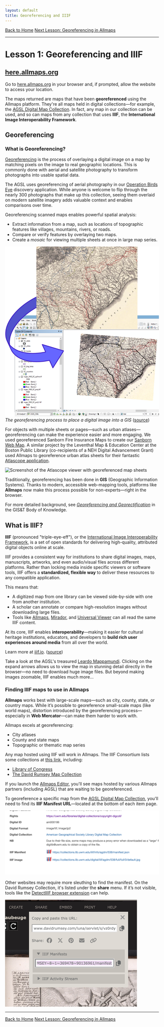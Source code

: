 ```yaml
---
layout: default
title: Georeferencing and IIIF
---
```


<link rel="stylesheet" href="assets/css/custom.css">

<div class="button-group">
    <a href="index.html" class="button">Back to Home</a>
    <a href="Allmaps.html" class="button">Next Lesson: Georeferencing in Allmaps</a>
</div>

* * *

# Lesson 1: Georeferencing and IIIF

## [here.allmaps.org](https://here.allmaps.org)

Go to [here.allmaps.org](https://here.allmaps.org) in your browser and, if prompted, allow the website to access your location.

The maps returned are maps that have been **georeferenced** using the Allmaps platform. They're all maps held in digital collections—for example,
the [AGSL Digital Map Collection](https://uwm.edu/lib-collections/agsl-digital-map-collection/).
In fact, any map in our collection can be used, and so can maps from any collection that uses **IIIF**, the **International Image Interoperability Framework**.

## Georeferencing

### What is Georeferencing?

[Georeferencing](https://en.wikipedia.org/wiki/Georeferencing) is the process of overlaying a digital image on a map by matching pixels on the image to real geographic locations. This is commonly done with aerial and satellite photography to transform photographs into usable spatial data.

The AGSL uses georeferencing of aerial photography in our
[Operation Birds Eye](https://uwm.maps.arcgis.com/apps/webappviewer/index.html?id=4e066bb8e5664d189ac3e77c26d21712)
discovery application.
While anyone is welcome to flip through the nearly 300 photographs that make up this collection,
seeing them overlaid on modern satellite imagery adds valuable context and enables comparisons over time.

Georeferencing scanned maps enables powerful spatial analysis:
- Extract information from a map, such as locations of topographic features like villages, mountains, rivers, or roads.
- Compare or verify features by overlaying two maps.
- Create a *mosaic* for viewing multiple sheets at once in large map series.

![Overlaying a historic map in GIS](images/georef_bok.png)
*The georeferencing process to place a digital image into a GIS* ([source](https://gistbok-ltb.ucgis.org/page/27/concept/8131))

For objects with multiple sheets or pages—such as urban atlases—georeferencing can make the experience easier and more engaging.
We used georeferenced Sanborn Fire Insurance Maps to create our
[Sanborn Web Map](https://webgis.uwm.edu/agsl/sanborn/).
A similar project by the Leventhal Map & Education Center at the Boston Public Library (co-recipients of a NEH Digital Advancement Grant) used Allmaps
to georeference urban atlas sheets for their fantastic [Atlascope application](https://www.atlascope.org/).

![Screenshot of the Atlascope viewer with georeferenced map sheets](images/Atlascope.png)

Traditionally, georeferencing has been done in **GIS** (Geographic Information Systems).
Thanks to modern, accessible web-mapping tools, platforms like **Allmaps** now make this process possible for non-experts—right in the browser.

For more detailed background, see [*Georeferencing and Georectification*](https://gistbok-topics.ucgis.org/DC-01-030) in the GIS&T Body of Knowledge.

## What is IIIF?

**IIIF** (pronounced "triple-eye-eff"), or the [International Image Interoperability Framework](https://iiif.io/),
is a set of open standards for delivering high-quality, attributed digital objects online at scale.

IIIF provides a consistent way for institutions to share digital images, maps, manuscripts, artworks, and even audio/visual files across different platforms.
Rather than locking media inside specific viewers or software tools, IIIF offers a **standardized, flexible way** to deliver these resources to any compatible application.

This means that:

- A digitized map from one library can be viewed side-by-side with one from another institution.
- A scholar can annotate or compare high-resolution images without downloading large files.
- Tools like [Allmaps](https://allmaps.org/), [Mirador](https://projectmirador.org/), and [Universal Viewer](https://universalviewer.io/) can all read the same IIIF content.

At its core, IIIF enables **interoperability**—making it easier for cultural heritage institutions, educators, and developers to **build rich user experiences around media** from all over the world.

Learn more at [iiif.io](https://iiif.io/get-started/how-iiif-works/). ([source](https://iiif.io/get-started/how-iiif-works/))

Take a look at the AGSL's treasured [Leardo Mappamundi](https://collections.lib.uwm.edu/digital/collection/agdm/id/538/).
Clicking on the expand arrows allows us to view the map in stunning detail directly in the browser—no need to download huge image files.
But beyond making images zoomable, IIIF enables much more...

### Finding IIIF maps to use in Allmaps

**Allmaps** works best with large-scale maps—such as city, county, state, or country maps.
While it’s possible to georeference small-scale maps (like world maps), distortion introduced by the georeferencing process—especially in **Web Mercator**—can make them harder to work with.

Allmaps excels at georeferencing:
- City atlases
- County and state maps
- Topographic or thematic map series

Any map hosted using IIIF will work in Allmaps.
The IIIF Consortium lists some collections at [this link](https://iiif.io/guides/finding_resources/), including:
- [Library of Congress](https://www.loc.gov/maps)
- [The David Rumsey Map Collection](https://www.davidrumsey.com/luna/servlet/view/all)

If you launch the [Allmaps Editor](https://editor.allmaps.org), you'll see maps hosted by various Allmaps partners (including AGSL) that are waiting to be georeferenced.

To georeference a specific map from the [AGSL Digital Map Collection](https://uwm.edu/lib-collections/agsl-digital-map-collection/),
you'll need to find its **IIIF Manifest URL**—located at the bottom of each item page.

![Screenshot showing the location of the IIIF Manifest URL in the UWM digital collection](images/manifestURL.png)

Other websites may require more sleuthing to find the manifest.
On the David Rumsey Collection, it's listed under the **share** menu.
If it’s not visible, tools like the [DetectIIIF browser extension](https://seige.digital/en/detektiiif/) can help.

![Screenshot of the menu option to find IIIF manifests in the David Rumsey Map Collection](images/rumsey.png)

* * *

<div class="button-group">
    <a href="index.html" class="button">Back to Home</a>
    <a href="Allmaps.html" class="button">Next Lesson: Georeferencing in Allmaps</a>
</div>